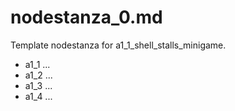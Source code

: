 # nodestanza_0.md

Template nodestanza for a1_1_shell_stalls_minigame.

- a1_1 ...
- a1_2 ...
- a1_3 ...
- a1_4 ...
